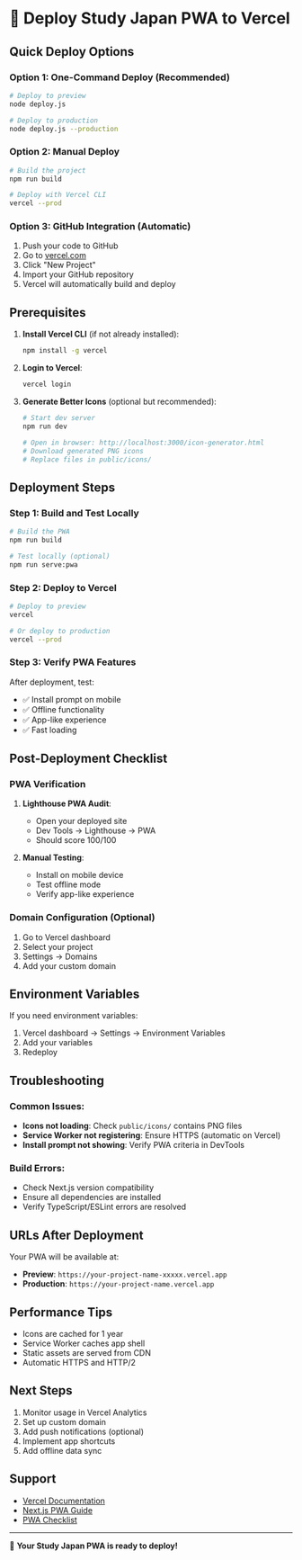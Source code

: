 # 🚀 Deploy Study Japan PWA to Vercel

## Quick Deploy Options

### Option 1: One-Command Deploy (Recommended)
```bash
# Deploy to preview
node deploy.js

# Deploy to production
node deploy.js --production
```

### Option 2: Manual Deploy
```bash
# Build the project
npm run build

# Deploy with Vercel CLI
vercel --prod
```

### Option 3: GitHub Integration (Automatic)
1. Push your code to GitHub
2. Go to [vercel.com](https://vercel.com)
3. Click "New Project"
4. Import your GitHub repository
5. Vercel will automatically build and deploy

## Prerequisites

1. **Install Vercel CLI** (if not already installed):
   ```bash
   npm install -g vercel
   ```

2. **Login to Vercel**:
   ```bash
   vercel login
   ```

3. **Generate Better Icons** (optional but recommended):
   ```bash
   # Start dev server
   npm run dev
   
   # Open in browser: http://localhost:3000/icon-generator.html
   # Download generated PNG icons
   # Replace files in public/icons/
   ```

## Deployment Steps

### Step 1: Build and Test Locally
```bash
# Build the PWA
npm run build

# Test locally (optional)
npm run serve:pwa
```

### Step 2: Deploy to Vercel
```bash
# Deploy to preview
vercel

# Or deploy to production
vercel --prod
```

### Step 3: Verify PWA Features
After deployment, test:
- ✅ Install prompt on mobile
- ✅ Offline functionality
- ✅ App-like experience
- ✅ Fast loading

## Post-Deployment Checklist

### PWA Verification
1. **Lighthouse PWA Audit**:
   - Open your deployed site
   - Dev Tools → Lighthouse → PWA
   - Should score 100/100

2. **Manual Testing**:
   - Install on mobile device
   - Test offline mode
   - Verify app-like experience

### Domain Configuration (Optional)
1. Go to Vercel dashboard
2. Select your project
3. Settings → Domains
4. Add your custom domain

## Environment Variables
If you need environment variables:
1. Vercel dashboard → Settings → Environment Variables
2. Add your variables
3. Redeploy

## Troubleshooting

### Common Issues:
- **Icons not loading**: Check `public/icons/` contains PNG files
- **Service Worker not registering**: Ensure HTTPS (automatic on Vercel)
- **Install prompt not showing**: Verify PWA criteria in DevTools

### Build Errors:
- Check Next.js version compatibility
- Ensure all dependencies are installed
- Verify TypeScript/ESLint errors are resolved

## URLs After Deployment

Your PWA will be available at:
- **Preview**: `https://your-project-name-xxxxx.vercel.app`
- **Production**: `https://your-project-name.vercel.app`

## Performance Tips
- Icons are cached for 1 year
- Service Worker caches app shell
- Static assets are served from CDN
- Automatic HTTPS and HTTP/2

## Next Steps
1. Monitor usage in Vercel Analytics
2. Set up custom domain
3. Add push notifications (optional)
4. Implement app shortcuts
5. Add offline data sync

## Support
- [Vercel Documentation](https://vercel.com/docs)
- [Next.js PWA Guide](https://nextjs.org/docs/api-reference/next/head)
- [PWA Checklist](https://web.dev/pwa-checklist/)

---

🎉 **Your Study Japan PWA is ready to deploy!**

